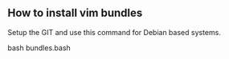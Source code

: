 ## How to install vim bundles

Setup the GIT and use this command for Debian based systems.

  bash bundles.bash 
